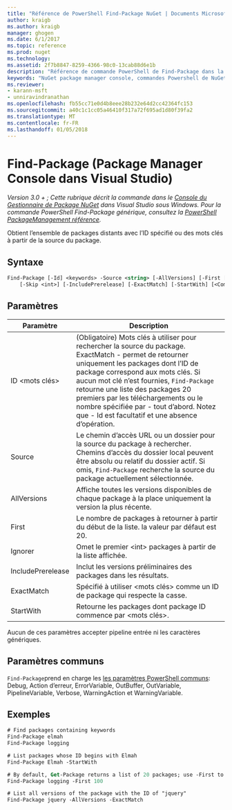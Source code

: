 ```yaml
---
title: "Référence de PowerShell Find-Package NuGet | Documents Microsoft"
author: kraigb
ms.author: kraigb
manager: ghogen
ms.date: 6/1/2017
ms.topic: reference
ms.prod: nuget
ms.technology: 
ms.assetid: 2f7b8847-8259-4366-98c0-13cab88d6e1b
description: "Référence de commande PowerShell de Find-Package dans la Console du Gestionnaire de Package NuGet dans Visual Studio."
keywords: "NuGet package manager console, commandes Powershell de NuGet, référence NuGet Powershell, Find-Package"
ms.reviewer:
- karann-msft
- unniravindranathan
ms.openlocfilehash: fb55cc71e0d4b8eee28b232e64d2cc42364fc153
ms.sourcegitcommit: a40c1c1cc05a46410f317a72f695ad1d80f39fa2
ms.translationtype: MT
ms.contentlocale: fr-FR
ms.lasthandoff: 01/05/2018
---
```

# <a name="find-package-package-manager-console-in-visual-studio"></a>Find-Package (Package Manager Console dans Visual Studio)

*Version 3.0 + ; Cette rubrique décrit la commande dans le [Console du Gestionnaire de Package NuGet](Package-Manager-Console.md) dans Visual Studio sous Windows. Pour la commande PowerShell Find-Package générique, consultez la [PowerShell PackageManagement référence](/powershell/module/packagemanagement/?view=powershell-6).*

Obtient l’ensemble de packages distants avec l’ID spécifié ou des mots clés à partir de la source du package.

## <a name="syntax"></a>Syntaxe

```ps
Find-Package [-Id] <keywords> -Source <string> [-AllVersions] [-First [<int>]]
    [-Skip <int>] [-IncludePrerelease] [-ExactMatch] [-StartWith] [<CommonParameters>]
```

## <a name="parameters"></a>Paramètres

| Paramètre | Description |
| --- | --- |
| ID &lt;mots clés&gt; | (Obligatoire) Mots clés à utiliser pour rechercher la source du package. ExactMatch - permet de retourner uniquement les packages dont l’ID de package correspond aux mots clés. Si aucun mot clé n’est fournies, `Find-Package` retourne une liste des packages 20 premiers par les téléchargements ou le nombre spécifiée par - tout d’abord. Notez que - Id est facultatif et une absence d’opération. |
| Source | Le chemin d’accès URL ou un dossier pour la source du package à rechercher. Chemins d’accès du dossier local peuvent être absolu ou relatif du dossier actif. Si omis, `Find-Package` recherche la source du package actuellement sélectionnée. |
| AllVersions | Affiche toutes les versions disponibles de chaque package à la place uniquement la version la plus récente. |
| First | Le nombre de packages à retourner à partir du début de la liste. la valeur par défaut est 20. |
| Ignorer | Omet le premier &lt;int&gt; packages à partir de la liste affichée.  |
| IncludePrerelease | Inclut les versions préliminaires des packages dans les résultats. |
| ExactMatch | Spécifié à utiliser &lt;mots clés&gt; comme un ID de package qui respecte la casse. |
| StartWith | Retourne les packages dont package ID commence par &lt;mots clés&gt;. |

Aucun de ces paramètres accepter pipeline entrée ni les caractères génériques.

## <a name="common-parameters"></a>Paramètres communs

`Find-Package`prend en charge les [les paramètres PowerShell communs](http://go.microsoft.com/fwlink/?LinkID=113216): Debug, Action d’erreur, ErrorVariable, OutBuffer, OutVariable, PipelineVariable, Verbose, WarningAction et WarningVariable.

## <a name="examples"></a>Exemples

```ps
# Find packages containing keywords
Find-Package elmah
Find-Package logging

# List packages whose ID begins with Elmah
Find-Package Elmah -StartWith

# By default, Get-Package returns a list of 20 packages; use -First to show more
Find-Package logging -First 100

# List all versions of the package with the ID of "jquery"
Find-Package jquery -AllVersions -ExactMatch
```
